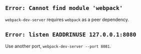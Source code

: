 ## `Error: Cannot find module 'webpack'`

`webpack-dev-server` requires `webpack` as a peer dependency.

## `Error: listen EADDRINUSE 127.0.0.1:8080`

Use another port, `webpack-dev-server --port 8081`.
